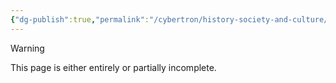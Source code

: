 ```yaml
---
{"dg-publish":true,"permalink":"/cybertron/history-society-and-culture/empurata/","noteIcon":"default"}
---
```

  
>[!warning] 
>This page is either entirely or partially incomplete. 

